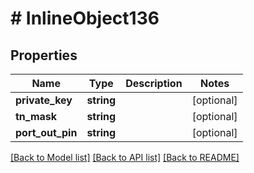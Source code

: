 # # InlineObject136

## Properties

Name | Type | Description | Notes
------------ | ------------- | ------------- | -------------
**private_key** | **string** |  | [optional]
**tn_mask** | **string** |  | [optional]
**port_out_pin** | **string** |  | [optional]

[[Back to Model list]](../../README.md#models) [[Back to API list]](../../README.md#endpoints) [[Back to README]](../../README.md)
